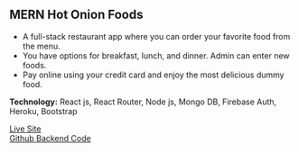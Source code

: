 ## MERN Hot Onion Foods
*	A full-stack restaurant app where you can order your favorite food from the menu.
*	You have options for breakfast, lunch, and dinner. Admin can enter new foods.
*	Pay online using your credit card and enjoy the most delicious dummy food.

__Technology:__ React js, React Router, Node js, Mongo DB, Firebase Auth, Heroku, Bootstrap

[Live Site](https://hot-onion-foods.web.app/ "Hot Onion Foods Live Site Link.")     
[Github Backend Code](https://github.com/Maruf51/Hot-Onion-Foods-Server "Hot Onion Foods Backend Code Github Link.")
